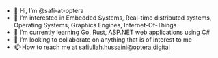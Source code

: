 - 👋 Hi, I’m @safi-at-optera
- 👀 I’m interested in Embedded Systems, Real-time distributed systems, Operating Systems, Graphics Engines, Internet-Of-Things
- 🌱 I’m currently learning Go, Rust, ASP.NET web applications using C#
- 💞️ I’m looking to collaborate on anything that is of interest to me
- 📫 How to reach me at safiullah.hussaini@optera.digital

<!---
safi-at-optera/safi-at-optera is a ✨ special ✨ repository because its `README.md` (this file) appears on your GitHub profile.
You can click the Preview link to take a look at your changes.
--->
